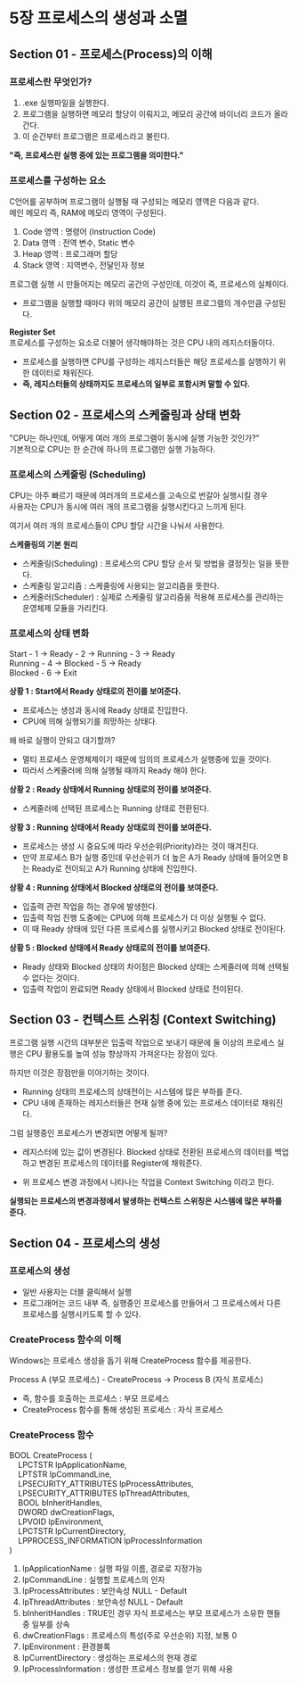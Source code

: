 # 5장 프로세스의 생성과 소멸
## Section 01 - 프로세스(Process)의 이해
### 프로세스란 무엇인가?
1. .exe 실행파일을 실행한다.
2. 프로그램을 실행하면 메모리 할당이 이뤄지고, 메모리 공간에 바이너리 코드가 올라간다.
3. 이 순간부터 프로그램은 프로세스라고 불린다.

**"즉, 프로세스란 실행 중에 있는 프로그램을 의미한다."**

### 프로세스를 구성하는 요소
C언어를 공부하며 프로그램이 실행될 때 구성되는 메모리 영역은 다음과 같다.\
메인 메모리 즉, RAM에 메모리 영역이 구성된다.
1. Code 영역 : 명령어 (Instruction Code)
2. Data 영역 : 전역 변수, Static 변수
3. Heap 영역 : 프로그래머 할당
4. Stack 영역 : 지역변수, 전달인자 정보

프로그램 실행 시 만들어지는 메모리 공간의 구성인데, 이것이 즉, 프로세스의 실체이다.

* 프로그램을 실행할 때마다 위의 메모리 공간이 실행된 프로그램의 개수만큼 구성된다.

**Register Set**\
프로세스를 구성하는 요소로 더불어 생각해야하는 것은 CPU 내의 레지스터들이다.

* 프로세스를 실행하면 CPU를 구성하는 레지스터들은 해당 프로세스를 실행하기 위한 데이터로 채워진다.
* **즉, 레지스터들의 상태까지도 프로세스의 일부로 포함시켜 말할 수 있다.**

## Section 02 - 프로세스의 스케줄링과 상태 변화
"CPU는 하나인데, 어떻게 여러 개의 프로그램이 동시에 실행 가능한 것인가?"\
기본적으로 CPU는 한 순간에 하나의 프로그램만 실행 가능하다.

### 프로세스의 스케줄링 (Scheduling)
CPU는 아주 빠르기 때문에 여러개의 프로세스를 고속으로 번갈아 실행시킬 경우\
사용자는 CPU가 동시에 여러 개의 프로그램을 실행시킨다고 느끼게 된다.

여기서 여러 개의 프로세스들이 CPU 할당 시간을 나눠서 사용한다.

**스케줄링의 기본 원리**
* 스케줄링(Scheduling) : 프로세스의 CPU 할당 순서 및 방법을 결정짓는 일을 뜻한다.
* 스케줄링 알고리즘 : 스케줄링에 사용되는 알고리즘을 뜻한다.
* 스케줄러(Scheduler) : 실제로 스케줄링 알고리즘을 적용해 프로세스를 관리하는 운영체제 모듈을 가리킨다.

### 프로세스의 상태 변화
Start - 1 -> Ready - 2 -> Running - 3 -> Ready\
Running - 4 -> Blocked - 5 -> Ready\
Blocked - 6 -> Exit

**상황 1 : Start에서 Ready 상태로의 전이를 보여준다.**
* 프로세스는 생성과 동시에 Ready 상태로 진입한다.
* CPU에 의해 실행되기를 희망하는 상태다.

왜 바로 실행이 안되고 대기할까?
* 멀티 프로세스 운영체제이기 때문에 임의의 프로세스가 실행중에 있을 것이다.
* 따라서 스케줄러에 의해 실행될 때까지 Ready 해야 한다.

**상황 2 : Ready 상태에서 Running 상태로의 전이를 보여준다.**
* 스케줄러에 선택된 프로세스는 Running 상태로 전환된다.

**상황 3 : Running 상태에서 Ready 상태로의 전이를 보여준다.**
* 프로세스는 생성 시 중요도에 따라 우선순위(Priority)라는 것이 매겨진다.
* 만약 프로세스 B가 실행 중인데 우선순위가 더 높은 A가 Ready 상태에 들어오면 B는 Ready로 전이되고 A가 Running 상태에 진입한다.

**상황 4 : Running 상태에서 Blocked 상태로의 전이를 보여준다.**
* 입출력 관련 작업을 하는 경우에 발생한다.
* 입출력 작업 진행 도중에는 CPU에 의해 프로세스가 더 이상 실행될 수 없다.
* 이 때 Ready 상태에 있던 다른 프로세스를 실행시키고 Blocked 상태로 전이된다.

**상황 5 : Blocked 상태에서 Ready 상태로의 전이를 보여준다.**
* Ready 상태와 Blocked 상태의 차이점은 Blocked 상태는 스케줄러에 의해 선택될 수 없다는 것이다.
* 입출력 작업이 완료되면 Ready 상태에서 Blocked 상태로 전이된다.

## Section 03 - 컨텍스트 스위칭 (Context Switching)
프로그램 실행 시간의 대부분은 입출력 작업으로 보내기 때문에 둘 이상의 프로세스 실행은 CPU 활용도를 높여 성능 향상까지 가져온다는 장점이 있다.

하지만 이것은 장점만을 이야기하는 것이다.

* Running 상태의 프로세스의 상태전이는 시스템에 많은 부하를 준다.
* CPU 내에 존재하는 레지스터들은 현재 실행 중에 있는 프로세스 데이터로 채워진다.

그럼 실행중인 프로세스가 변경되면 어떻게 될까?

* 레지스터에 있는 값이 변경된다.
Blocked 상태로 전환된 프로세스의 데이터를 백업하고 변경된 프로세스의 데이터를 Register에 채워준다.

* 위 프로세스 변경 과정에서 나타나는 작업을 Context Switching 이라고 한다.

**실행되는 프로세스의 변경과정에서 발생하는 컨텍스트 스위칭은 시스템에 많은 부하를 준다.**

## Section 04 - 프로세스의 생성
### 프로세스의 생성
* 일반 사용자는 더블 클릭해서 실행
* 프로그래머는 코드 내부 즉, 실행중인 프로세스를 만들어서 그 프로세스에서 다른 프로세스를 실행시키도록 할 수 있다.

### CreateProcess 함수의 이해
Windows는 프로세스 생성을 돕기 위해 CreateProcess 함수를 제공한다.

Process A (부모 프로세스) - CreateProcess -> Process B (자식 프로세스)
* 즉, 함수를 호출하는 프로세스 : 부모 프로세스
* CreateProcess 함수를 통해 생성된 프로세스 : 자식 프로세스

### CreateProcess 함수

BOOL CreateProcess (\
&nbsp;&nbsp;&nbsp;&nbsp;LPCTSTR lpApplicationName,\
&nbsp;&nbsp;&nbsp;&nbsp;LPTSTR lpCommandLine,\
&nbsp;&nbsp;&nbsp;&nbsp;LPSECURITY_ATTRIBUTES lpProcessAttributes,\
&nbsp;&nbsp;&nbsp;&nbsp;LPSECURITY_ATTRIBUTES lpThreadAttributes,\
&nbsp;&nbsp;&nbsp;&nbsp;BOOL bInheritHandles,\
&nbsp;&nbsp;&nbsp;&nbsp;DWORD dwCreationFlags,\
&nbsp;&nbsp;&nbsp;&nbsp;LPVOID lpEnvironment,\
&nbsp;&nbsp;&nbsp;&nbsp;LPCTSTR lpCurrentDirectory,\
&nbsp;&nbsp;&nbsp;&nbsp;LPPROCESS_INFORMATION lpProcessInformation\
)

1. lpApplicationName : 실행 파일 이름, 경로로 지정가능
2. lpCommandLine : 실행할 프로세스의 인자
3. lpProcessAttributes : 보안속성 NULL - Default
4. lpThreadAttributes : 보안속성 NULL - Default
5. bInheritHandles : TRUE인 경우 자식 프로세스는 부모 프로세스가 소유한 핸들 중 일부를 상속
6. dwCreationFlags : 프로세스의 특성(주로 우선순위) 지정, 보통 0
7. lpEnvironment : 환경블록
8. lpCurrentDirectory : 생성하는 프로세스의 현재 경로
9. lpProcessInformation : 생성한 프로세스 정보를 얻기 위해 사용